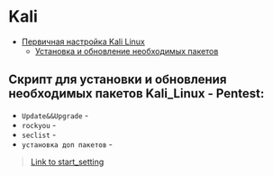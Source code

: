 # Kali

- [Первичная настройка Kali Linux](#Kali)
  * [Установка и обновление необходимых пакетов](#------------------------)

## Скрипт для установки и обновления необходимых пакетов Kali_Linux - Pentest:

* `Update&&Upgrade` - 
* `rockyou` - 
* `seclist` - 
* `установка доп пакетов` -

> [Link to start_setting](start_setting)
